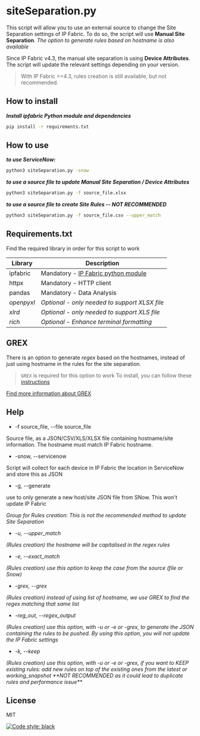 # siteSeparation.py
This script will allow you to use an external source to change the Site Separation settings of IP Fabric.
To do so, the script will use **Manual Site Separation**.
*The option to generate rules based on hostname is also available*

Since IP Fabric v4.3, the manual site separation is using **Device Attributes**.
The script will update the relevant settings depending on your version.
>With IP Fabric >=4.3, rules creation is still available, but not recommended.

## How to install

***Install ipfabric Python module and dependencies***
```sh
pip install -r requirements.txt
```

## How to use

***to use ServiceNow:***
```sh
python3 siteSeparation.py -snow
```
***to use a source file to update Manual Site Separation / Device Attributes***
```sh
python3 siteSeparation.py -f source_file.xlsx 
```
***to use a source file to create Site Rules -- NOT RECOMMENDED***
```sh
python3 siteSeparation.py -f source_file.csv --upper_match
```

## Requirements.txt

Find the required library in order for this script to work

| Library | Description |
| ------ | ------ |
| ipfabric | Mandatory - [IP Fabric python module][ipfabric-python] |
| httpx | Mandatory - HTTP client |
| pandas  | Mandatory - Data Analysis |
| *openpyxl* | *Optional - only needed to support XLSX file* |
| *xlrd* | *Optional - only needed to support XLS file* |
| *rich* | *Optional - Enhance terminal formatting* |

## GREX

There is an option to generate *regex* based on the hostnames, instead of just using hostname in the rules for the site separation.
> `GREX` is required for this option to work
> To install, you can follow these [instructions][grex_install]

[Find more information about GREX][grex_github]


## Help

- -f source_file, --file source_file

Source file, as a JSON/CSV/XLS/XLSX file containing hostname/site information. The hostname must match IP Fabric hostname.
- -snow, --servicenow

Script will collect for each device in IP Fabric the location in ServiceNow and store this as JSON
- -g, --generate

use to only generate a new host/site JSON file from SNow. This won't update IP Fabric

*Group for Rules creation:*
*This is not the recommended method to update Site Separation*

- *-u, --upper_match*

*(Rules creation) the hostname will be capitalised in the regex rules*
- *-e, --exact_match*

*(Rules creation) use this option to keep the case from the source (file or Snow)*
- *-grex, --grex*

*(Rules creation) instead of using list of hostname, we use GREX to find the regex matching that same list*
- *-reg_out, --regex_output*

*(Rules creation) use this option, with -u or -e or -grex, to generate the JSON containing the rules to be pushed. By using this option, you will not update the IP Fabric settings*
- *-k, --keep*

*(Rules creation) use this option, with -u or -e or -grex, if you want to KEEP existing rules: add new rules on top of the existing ones from the latest or working_snapshot \*\*NOT RECOMMENDED as it could lead to duplicate rules and performance issue\*\**


## License

MIT

[![Code style: black](https://img.shields.io/badge/code%20style-black-000000.svg)](https://github.com/psf/black)

[//]: # (These are reference links used in the body of this note and get stripped out when the markdown processor does its job. There is no need to format nicely because it shouldn't be seen. Thanks SO - http://stackoverflow.com/questions/4823468/store-comments-in-markdown-syntax)

   [ipfabric-python]: <https://github.com/community-fabric/python-ipfabric>
   [grex_github]: <https://github.com/pemistahl/grex>
   [grex_install]:<https://github.com/pemistahl/grex#how-to-install>
